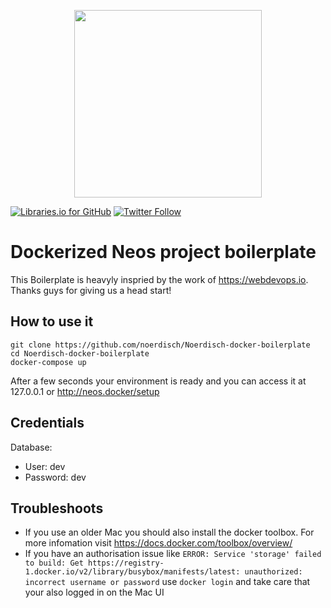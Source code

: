 <p align="center">
    <img src="https://cdn.rawgit.com/markusguenther/abe70d34f4a4621aed0ef504c5d0192b/raw/5bf0f3df328e58ba7aad067a56cbd1c15ef69491/logo_full.svg" width="300">
</p>

[![Libraries.io for GitHub](https://img.shields.io/librariesio/github/noerdisch/Noerdisch-docker-boilerplate.svg?style=flat-square)](https://github.com/noerdisch/Noerdisch-docker-boilerplate)
[![Twitter Follow](https://img.shields.io/twitter/follow/noerdisch.svg?style=social&label=Follow&style=flat-square)](https://twitter.com/noerdisch)

# Dockerized Neos project boilerplate

This Boilerplate is heavyly inspried by the work of https://webdevops.io.
Thanks guys for giving us a head start!

## How to use it

    git clone https://github.com/noerdisch/Noerdisch-docker-boilerplate
    cd Noerdisch-docker-boilerplate
    docker-compose up

After a few seconds your environment is ready and you can access it at 127.0.0.1 or http://neos.docker/setup

## Credentials

Database:

* User: dev
* Password: dev

## Troubleshoots

* If you use an older Mac you should also install the docker toolbox.
For more infomation visit https://docs.docker.com/toolbox/overview/
* If you have an authorisation issue like ```ERROR: Service 'storage' failed to build: Get https://registry-1.docker.io/v2/library/busybox/manifests/latest: unauthorized: incorrect username or password```
use ```docker login``` and take care that your also logged in on the Mac UI
